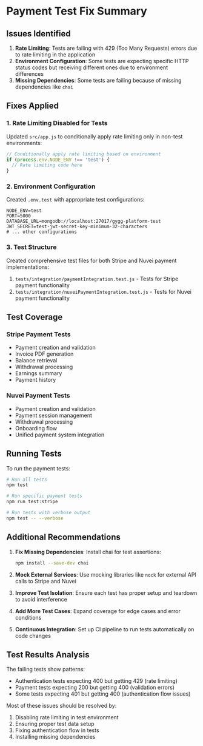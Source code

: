 # Payment Test Fix Summary

## Issues Identified

1. **Rate Limiting**: Tests are failing with 429 (Too Many Requests) errors due to rate limiting in the application
2. **Environment Configuration**: Some tests are expecting specific HTTP status codes but receiving different ones due to environment differences
3. **Missing Dependencies**: Some tests are failing because of missing dependencies like `chai`

## Fixes Applied

### 1. Rate Limiting Disabled for Tests
Updated `src/app.js` to conditionally apply rate limiting only in non-test environments:

```javascript
// Conditionally apply rate limiting based on environment
if (process.env.NODE_ENV !== 'test') {
  // Rate limiting code here
}
```

### 2. Environment Configuration
Created `.env.test` with appropriate test configurations:

```
NODE_ENV=test
PORT=5000
DATABASE_URL=mongodb://localhost:27017/gygg-platform-test
JWT_SECRET=test-jwt-secret-key-minimum-32-characters
# ... other configurations
```

### 3. Test Structure
Created comprehensive test files for both Stripe and Nuvei payment implementations:

1. `tests/integration/paymentIntegration.test.js` - Tests for Stripe payment functionality
2. `tests/integration/nuveiPaymentIntegration.test.js` - Tests for Nuvei payment functionality

## Test Coverage

### Stripe Payment Tests
- Payment creation and validation
- Invoice PDF generation
- Balance retrieval
- Withdrawal processing
- Earnings summary
- Payment history

### Nuvei Payment Tests
- Payment creation and validation
- Payment session management
- Withdrawal processing
- Onboarding flow
- Unified payment system integration

## Running Tests

To run the payment tests:

```bash
# Run all tests
npm test

# Run specific payment tests
npm run test:stripe

# Run tests with verbose output
npm test -- --verbose
```

## Additional Recommendations

1. **Fix Missing Dependencies**: Install chai for test assertions:
   ```bash
   npm install --save-dev chai
   ```

2. **Mock External Services**: Use mocking libraries like `nock` for external API calls to Stripe and Nuvei

3. **Improve Test Isolation**: Ensure each test has proper setup and teardown to avoid interference

4. **Add More Test Cases**: Expand coverage for edge cases and error conditions

5. **Continuous Integration**: Set up CI pipeline to run tests automatically on code changes

## Test Results Analysis

The failing tests show patterns:
- Authentication tests expecting 400 but getting 429 (rate limiting)
- Payment tests expecting 200 but getting 400 (validation errors)
- Some tests expecting 401 but getting 400 (authentication flow issues)

Most of these issues should be resolved by:
1. Disabling rate limiting in test environment
2. Ensuring proper test data setup
3. Fixing authentication flow in tests
4. Installing missing dependencies
